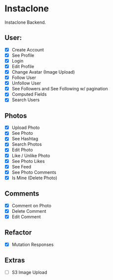 # Instaclone

Instaclone Backend.

## User:

- [x] Create Account
- [x] See Profile
- [x] Login
- [x] Edit Profile
- [x] Change Avatar (Image Upload)
- [x] Follow User
- [x] Unfollow User
- [x] See Followers and See Following w/ pagination
- [x] Computed Fields
- [x] Search Users

## Photos

- [x] Upload Photo
- [x] See Photo
- [x] See Hashtag
- [x] Search Photos
- [x] Edit Photo
- [x] Like / Unlike Photo
- [x] See Photo Likes
- [x] See Feed
- [x] See Photo Comments
- [x] Is Mine (Delete Photo)

## Comments

- [x] Comment on Photo
- [x] Delete Comment
- [x] Edit Comment

## Refactor

- [x] Mutation Responses

## Extras

- [ ] S3 Image Upload
